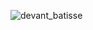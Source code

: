 ![devant_batisse](https://github.com/mathieuwillett/h24-v11_inspirations_willett/assets/143769896/01e51992-d69e-48e0-92e9-dd6f2ccd1e8f)

